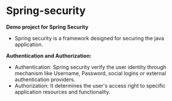 # Spring-security
**Demo project for Spring Security**

- Spring security is a framework designed for securing the java application.

**Authentication and Authorization:**
- Authentication: Spring security verify the user identity through mechanism like Username, Password, social logins or external authentication providers.
- Authorization: It determines the user's access right to specific application resources and functionality.
